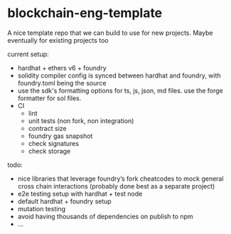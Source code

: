 # blockchain-eng-template

A nice template repo that we can build to use for new projects. Maybe eventually for existing projects too

current setup:
- hardhat + ethers v6 + foundry
- solidity compiler config is synced between hardhat and foundry, with foundry.toml being the source
- use the sdk's formatting options for ts, js, json, md files. use the forge formatter for sol files.
- CI
    - lint
    - unit tests (non fork, non integration)
    - contract size
    - foundry gas snapshot
    - check signatures
    - check storage

todo:
- nice libraries that leverage foundry’s fork cheatcodes to mock general cross chain interactions (probably done best as a separate project)
- e2e testing setup with hardhat + test node
- default hardhat + foundry setup
- mutation testing
- avoid having thousands of dependencies on publish to npm
- ...
